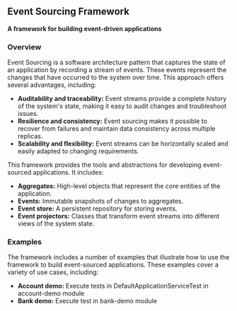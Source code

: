 ## Event Sourcing Framework

**A framework for building event-driven applications**

### Overview

Event Sourcing is a software architecture pattern that captures the state of an application by recording a stream of events. These events represent the changes that have occurred to the system over time. This approach offers several advantages, including:

* **Auditability and traceability:** Event streams provide a complete history of the system's state, making it easy to audit changes and troubleshoot issues.
* **Resilience and consistency:** Event sourcing makes it possible to recover from failures and maintain data consistency across multiple replicas.
* **Scalability and flexibility:** Event streams can be horizontally scaled and easily adapted to changing requirements.

This framework provides the tools and abstractions for developing event-sourced applications. It includes:

* **Aggregates:** High-level objects that represent the core entities of the application.
* **Events:** Immutable snapshots of changes to aggregates.
* **Event store:** A persistent repository for storing events.
* **Event projectors:** Classes that transform event streams into different views of the system state.

### Examples

The framework includes a number of examples that illustrate how to use the framework to build event-sourced applications. These examples cover a variety of use cases, including:

* **Account demo:** Execute tests in DefaultApplicationServiceTest in account-demo module
* **Bank demo:** Execute test in bank-demo module

